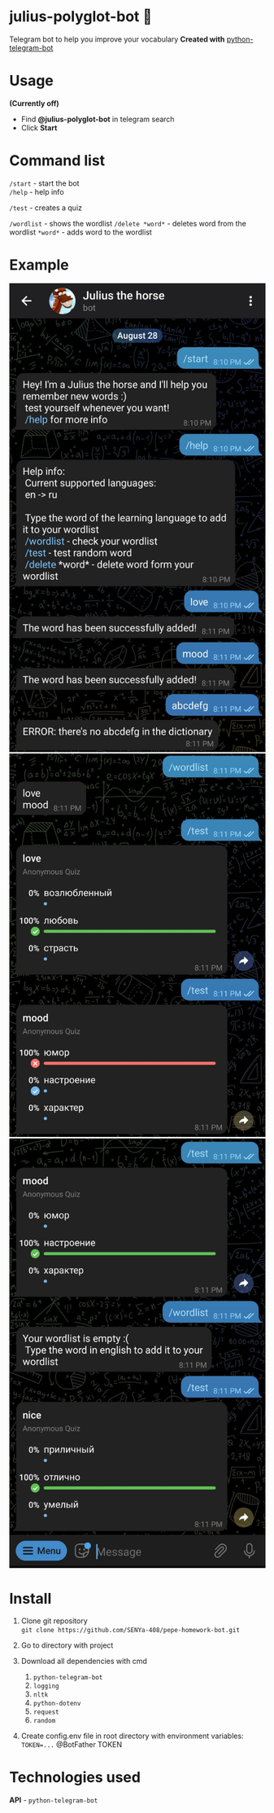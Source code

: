 # **julius-polyglot-bot :horse:**

Telegram bot to help you improve your vocabulary
**Created with** [python-telegram-bot](https://github.com/python-telegram-bot/python-telegram-bot)

# Usage

**(Currently off)**

- Find **@julius-polyglot-bot** in telegram search
- Click **Start**

# Command list

`/start` - start the bot  
`/help` - help info

`/test` - creates a quiz

`/wordlist` - shows the wordlist
`/delete *word*` - deletes word from the wordlist
`*word*` - adds word to the wordlist

# Example

![0-example](https://github.com/SENYa-408/julius-polyglot-bot/blob/main/readme-imgs/screenshot-0.jpg)
![1-example](https://github.com/SENYa-408/julius-polyglot-bot/blob/main/readme-imgs/screenshot-1.jpg)
![2-example](https://github.com/SENYa-408/julius-polyglot-bot/blob/main/readme-imgs/screenshot-2.jpg)

# Install

1. Clone git repository  
   `git clone https://github.com/SENYa-408/pepe-homework-bot.git`
2. Go to directory with project
3. Download all dependencies with cmd

   1. `python-telegram-bot`
   2. `logging`
   3. `nltk`
   4. `python-dotenv`
   5. `request`
   6. `random`

4. Create config.env file in root directory with environment variables:  
   `TOKEN=...` @BotFather TOKEN

# Technologies used

**API** - `python-telegram-bot`
